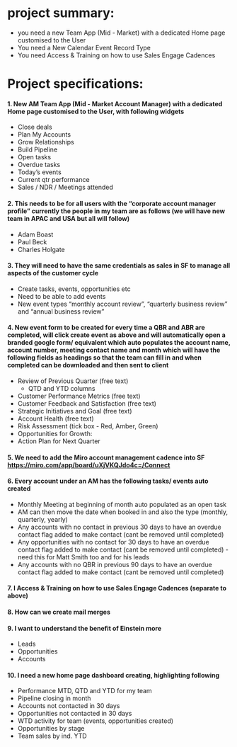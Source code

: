 # project summary:
- you need a new Team App (Mid - Market) with a dedicated Home page customised to the User
- You need a New Calendar Event Record Type
- You need Access & Training on how to use Sales Engage Cadences

# Project specifications: 
#### 1. New AM Team App (Mid - Market Account Manager) with a dedicated Home page customised to the User, with following widgets
 - Close deals
 - Plan My Accounts
 - Grow Relationships
 - Build Pipeline
 - Open tasks
 - Overdue tasks
 - Today’s events 
 - Current qtr performance
 - Sales / NDR / Meetings attended

#### 2. This needs to be for all users with the “corporate account manager profile” currently the people in my team are as follows (we will have new team in APAC and USA but all will follow)
 - Adam Boast
 - Paul Beck
 - Charles Holgate

#### 3. **They will need to have the same credentials as sales in SF to manage all aspects of the customer cycle**
 - Create tasks, events, opportunities etc
 - Need to be able to add events
  - New event types “monthly account review”, “quarterly business review” and “annual business review” 

#### 4. New event form to be created for every time a QBR and ABR are completed, will click create event as above and will automatically open a branded google form/ equivalent which auto populates the account name, account number, meeting contact name and month which will have the following fields as headings so that the team can fill in and when completed can be downloaded and then sent to client
 - Review of Previous Quarter (free text)
	 - QTD and YTD columns
 - Customer Performance Metrics (free text)
 - Customer Feedback and Satisfaction (free text)
 - Strategic Initiatives and Goal (free text)
 - Account Health (free text)
 - Risk Assessment (tick box - Red, Amber, Green)
 - Opportunities for Growth:
 - Action Plan for Next Quarter

#### 5. We need to add the Miro account management cadence into SF https://miro.com/app/board/uXjVKQJdo4c=/Connect

#### 6. Every account under an AM has the following tasks/ events auto created
 - Monthly Meeting at beginning of month auto populated as an open task
 - AM can then move the date when booked in and also the type (monthly, quarterly, yearly)
 - Any accounts with no contact in previous 30 days to have an overdue contact flag added to make contact (cant be removed until completed)
 - Any opportunities with no contact for 30 days to have an overdue contact flag added to make contact (cant be removed until completed) - need this for Matt Smith too and for his leads
 - Any accounts with no QBR in previous 90 days to have an overdue contact flag added to make contact (cant be removed until completed)

#### 7. I Access & Training on how to use Sales Engage Cadences (separate to above)

#### 8. How can we create mail merges

#### 9. I want to understand the benefit of Einstein more
 - Leads
 - Opportunities
 - Accounts

#### 10. I need a new home page dashboard creating, highlighting following
 - Performance MTD, QTD and YTD for my team
 - Pipeline closing in month
 - Accounts not contacted in 30 days
 - Opportunities not contacted in 30 days
 - WTD activity for team (events, opportunities created)
 - Opportunities by stage
 - Team sales by ind. YTD